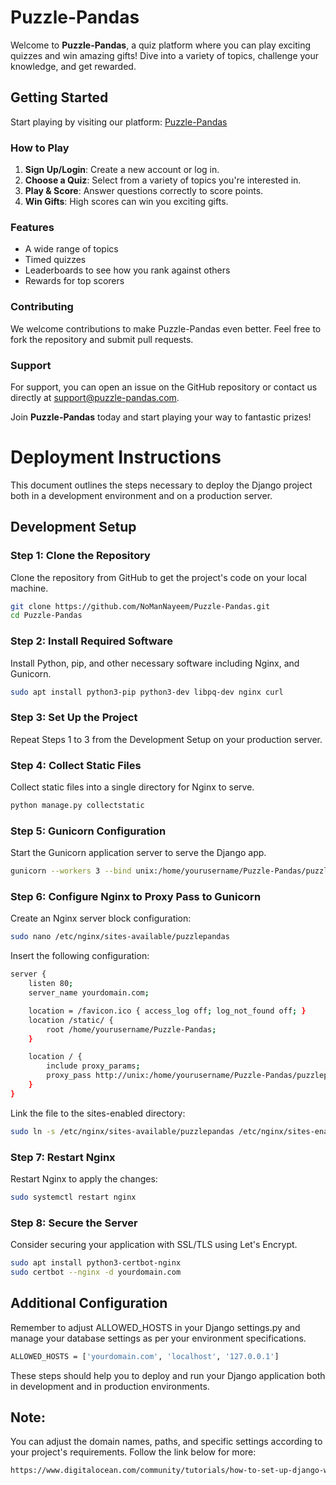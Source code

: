 # Puzzle-Pandas

Welcome to **Puzzle-Pandas**, a quiz platform where you can play exciting quizzes and win amazing gifts! Dive into a variety of topics, challenge your knowledge, and get rewarded.

## Getting Started

Start playing by visiting our platform: [Puzzle-Pandas](https://github.com/NoManNayeem/Puzzle-Pandas.git)

### How to Play

1. **Sign Up/Login**: Create a new account or log in.
2. **Choose a Quiz**: Select from a variety of topics you're interested in.
3. **Play & Score**: Answer questions correctly to score points.
4. **Win Gifts**: High scores can win you exciting gifts.

### Features

- A wide range of topics
- Timed quizzes
- Leaderboards to see how you rank against others
- Rewards for top scorers

### Contributing

We welcome contributions to make Puzzle-Pandas even better. Feel free to fork the repository and submit pull requests.

### Support

For support, you can open an issue on the GitHub repository or contact us directly at support@puzzle-pandas.com.

Join **Puzzle-Pandas** today and start playing your way to fantastic prizes!




# Deployment Instructions

This document outlines the steps necessary to deploy the Django project both in a development environment and on a production server.

## Development Setup

### Step 1: Clone the Repository
Clone the repository from GitHub to get the project's code on your local machine.

```bash
git clone https://github.com/NoManNayeem/Puzzle-Pandas.git
cd Puzzle-Pandas
```

### Step 2: Install Required Software
Install Python, pip, and other necessary software including Nginx, and Gunicorn.

```bash
sudo apt install python3-pip python3-dev libpq-dev nginx curl
```

### Step 3: Set Up the Project
Repeat Steps 1 to 3 from the Development Setup on your production server.

### Step 4: Collect Static Files
Collect static files into a single directory for Nginx to serve.

```bash
python manage.py collectstatic
```

### Step 5: Gunicorn Configuration
Start the Gunicorn application server to serve the Django app.
```bash
gunicorn --workers 3 --bind unix:/home/yourusername/Puzzle-Pandas/puzzlepandas.sock PuzzlePandas.wsgi:application
```

### Step 6: Configure Nginx to Proxy Pass to Gunicorn
Create an Nginx server block configuration:
```bash
sudo nano /etc/nginx/sites-available/puzzlepandas
```

Insert the following configuration:
```bash
server {
    listen 80;
    server_name yourdomain.com;

    location = /favicon.ico { access_log off; log_not_found off; }
    location /static/ {
        root /home/yourusername/Puzzle-Pandas;
    }

    location / {
        include proxy_params;
        proxy_pass http://unix:/home/yourusername/Puzzle-Pandas/puzzlepandas.sock;
    }
}
```
Link the file to the sites-enabled directory:

```bash
sudo ln -s /etc/nginx/sites-available/puzzlepandas /etc/nginx/sites-enabled
```

### Step 7: Restart Nginx
Restart Nginx to apply the changes:
```bash
sudo systemctl restart nginx
```
### Step 8: Secure the Server
Consider securing your application with SSL/TLS using Let's Encrypt.
```bash
sudo apt install python3-certbot-nginx
sudo certbot --nginx -d yourdomain.com
```

## Additional Configuration
Remember to adjust ALLOWED_HOSTS in your Django settings.py and manage your database settings as per your environment specifications.
```bash
ALLOWED_HOSTS = ['yourdomain.com', 'localhost', '127.0.0.1']
```
These steps should help you to deploy and run your Django application both in development and in production environments.

## Note:
You can adjust the domain names, paths, and specific settings according to your project's requirements. Follow the link below for more:
```bash
https://www.digitalocean.com/community/tutorials/how-to-set-up-django-with-postgres-nginx-and-gunicorn-on-ubuntu
```
